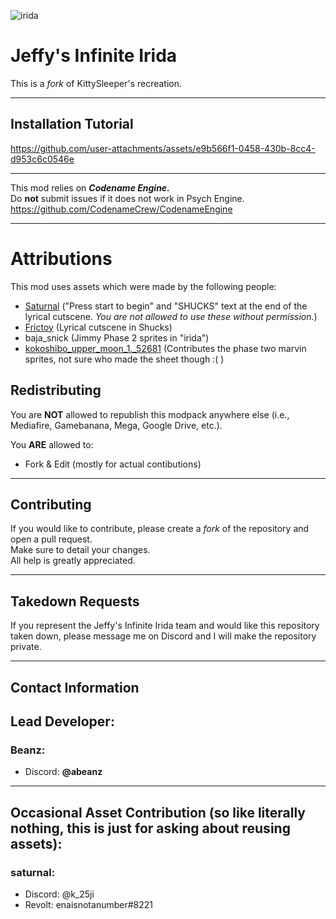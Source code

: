 ![irida](https://static.wikia.nocookie.net/fridaynightfunking/images/7/71/IridaLogo.png/revision/latest/scale-to-width/360?cb=20241214011302)

# Jeffy's Infinite Irida

This is a *fork* of KittySleeper's recreation.  

---

## Installation Tutorial

https://github.com/user-attachments/assets/e9b566f1-0458-430b-8cc4-d953c6c0546e

---

This mod relies on ***Codename Engine.***  
Do **not** submit issues if it does not work in Psych Engine.  
https://github.com/CodenameCrew/CodenameEngine  

---

# Attributions
This mod uses assets which were made by the following people:  
- [Saturnal](https://www.youtube.com/@saturnalmania) ("Press start to begin" and "SHUCKS" text at the end of the lyrical cutscene. *You are not allowed to use these without permission.*)
- [Frictoy](https://www.youtube.com/channel/UCroWhqwtUZ7Z_ZedIgzNDdw) (Lyrical cutscene in Shucks)
- baja_snick (Jimmy Phase 2 sprites in "irida")
- [kokoshibo_upper_moon_1._52681](https://www.youtube.com/channel/UCtNlKITpK_Sei1gSjbB7Q2A) (Contributes the phase two marvin sprites, not sure who made the sheet though :( )

## Redistributing

You are **NOT** allowed to republish this modpack anywhere else (i.e., Mediafire, Gamebanana, Mega, Google Drive, etc.).  

You **ARE** allowed to:  
- Fork & Edit  (mostly for actual contibutions)  

---

## Contributing

If you would like to contribute, please create a *fork* of the repository and open a pull request.  
Make sure to detail your changes.  
All help is greatly appreciated.  

---

## Takedown Requests

If you represent the Jeffy's Infinite Irida team and would like this repository taken down, please message me on Discord and I will make the repository private.

---

## Contact Information

Lead Developer:  
---
### Beanz:  
- Discord: **@abeanz**  

---

Occasional Asset Contribution (so like literally nothing, this is just for asking about reusing assets): 
---
### saturnal:  
- Discord: @k_25ji  
- Revolt: enaisnotanumber#8221  

